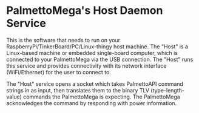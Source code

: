 # PalmettoMega's Host Daemon Service

This is the software that needs to run on your RaspberryPi/TinkerBoard/PC/Linux-thingy host machine. The "Host" is a Linux-based machine or embedded single-board computer, which is connected to your PalmettoMega via the USB connection. The "Host" runs this service and provides connectivity with its network interface (WiFi/Ethernet) for the user to connect to.

The "Host" service opens a socket which takes PalmettoAPI command strings in as input, then translates them to the binary TLV (type-length-value) commands the PalmettoMega is expecting. The PalmettoMega acknowledges the command by responding with power information.

